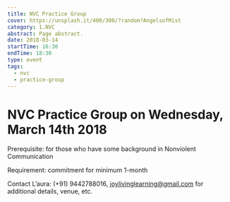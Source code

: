 ```yaml
---
title: NVC Practice Group
cover: https://unsplash.it/400/300/?random?AngelsofMist
category: 1.NVC
abstract: Page abstract.
date: 2018-03-14
startTime: 16:30
endTime: 18:30
type: event
tags:
  - nvc
  - practice-group
---
```


# NVC Practice Group on Wednesday, March 14th 2018

Prerequisite: for those who have some background in Nonviolent Communication

Requirement: commitment for minimum 1-month

Contact L’aura: (+91) 9442788016, joylivinglearning@gmail.com for additional details, venue, etc.

